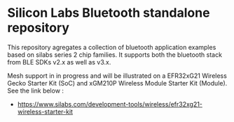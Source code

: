 # Silicon Labs Bluetooth standalone repository

This repository agregates a collection of bluetooth application examples based on silabs series 2 chip families.
It supports both the bluetooth stack from BLE SDKs v2.x as well as v3.x.

Mesh support in in progress and will be illustrated on a EFR32xG21 Wireless Gecko Starter Kit (SoC) and xGM210P Wireless Module Starter Kit (Module). See the link below :
 - https://www.silabs.com/development-tools/wireless/efr32xg21-wireless-starter-kit  
